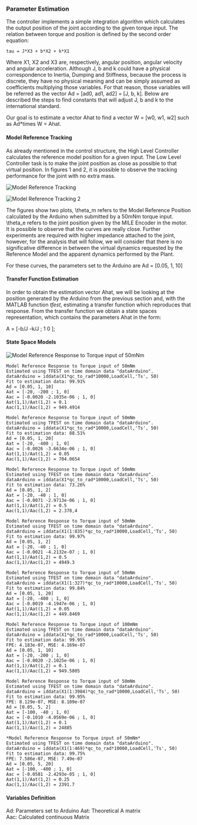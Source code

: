 ### Parameter Estimation

The controller implements a simple integration algorithm which calculates the output position of the joint according to the given torque input. The relation between torque and position is defined by the second order equation:

	tau = J*X3 + b*X2 + k*X1

Where X1, X2 and X3 are, respectively, angular position, angular velocity and angular acceleration. Although J, b and k could have a physical correspondence to Inertia, Dumping and Stiffness, because the process is discrete, they have no physical meaning and can be simply assumed as coefficients multiplying those variables. For that reason, those variables will be referred as the vector Ad = [ad0, ad1, ad2] = [J, b, k]. Below are described the steps to find constants that will adjust J, b and k to the international standard. 

Our goal is to estimate a vector Ahat to find a vector W = [w0, w1, w2] such as Ad*times W = Ahat.

#### Model Reference Tracking

As already mentioned in the control structure, the High Level Controller calculates the reference model position for a given input. The Low Level Controller task is to make the joint position as close as possible to that virtual position. In figures 1 and 2, it is possible to observe the tracking performance for the joint with no extra mass.

![Model Reference Tracking](https://biopmr.github.io/images/modelReferenceTracking.png)

![Model Reference Tracking 2](https://biopmr.github.io/images/modelReferenceTracking2.png)

The figures show two plots, \theta_m refers to the Model Reference Position calculated by the Arduino when submitted by a 50mNm torque input. \theta_e refers to the joint position given by the MILE Encoder in the motor. It is possible to observe that the curves are really close. Further experiments are required with higher impedance attached to the joint, however, for the analysis that will follow, we will consider that there is no significative difference in between the virtual dynamics requested by the Reference Model and the apparent dynamics performed by the Plant.

For these curves, the parameters set to the Arduino are Ad = [0.05, 1, 10]

#### Transfer Function Estimation

In order to obtain the estimation vector Ahat, we will be looking at the position generated by the Arduino from the previous section and, with the MATLAB function _tfest_, estimating a transfer function which reproduces that response. From the transfer function we obtain a state spaces representation, which contains the parameters Ahat in the form:

A = [-b/J -k/J ; 1 0 ];

#### State Space Models

![Model Reference Response to Torque input of 50mNm](https://biopmr.github.io/images/modelReferenceTracking2.png)
	
	Model Reference Response to Torque input of 50mNm
	Estimated using TFEST on time domain data "dataArduino".
	dataArduino = iddata(X1*qc_to_rad*10000,LoadCell,'Ts', 50)
	Fit to estimation data: 99.91%                          	
	Ad = [0.05, 1, 10]
	Aat = [-20, -200 ; 1, 0]
	Aac = [-0.0020 -2.1035e-06 ; 1, 0]
	Aat(1,1)/Aat(1,2) = 0.1
	Aac(1,1)/Aac(1,2) = 949.4914
	
	Model Reference Response to Torque input of 50mNm
	Estimated using TFEST on time domain data "dataArduino".
	dataArduino = iddata(X1*qc_to_rad*10000,LoadCell,'Ts', 50)
	Fit to estimation data: 88.51%                          
	Ad = [0.05, 1, 20]
	Aat = [-20, -400 ; 1, 0]
	Aac = [-0.0026 -3.6634e-06 ; 1, 0]
	Aat(1,1)/Aat(1,2) = 0.05
	Aac(1,1)/Aac(1,2) = 704.0654

	Model Reference Response to Torque input of 50mNm
	Estimated using TFEST on time domain data "dataArduino".
	dataArduino = iddata(X1*qc_to_rad*10000,LoadCell,'Ts', 50)
	Fit to estimation data: 73.26%                          
	Ad = [0.05, 1, 2]
	Aat = [-20, -40 ; 1, 0]
	Aac = [-0.0071 -2.9713e-06 ; 1, 0]
	Aat(1,1)/Aat(1,2) = 0.5
	Aac(1,1)/Aac(1,2) = 2.378,4

	Model Reference Response to Torque input of 50mNm
	Estimated using TFEST on time domain data "dataArduino".
	dataArduino = iddata(X1(1:835)*qc_to_rad*10000,LoadCell,'Ts', 50)
	Fit to estimation data: 99.97%                           
	Ad = [0.05, 1, 2]
	Aat = [-20, -40 ; 1, 0]
	Aac = [-0.0021 -4.2132e-07 ; 1, 0]
	Aat(1,1)/Aat(1,2) = 0.5
	Aac(1,1)/Aac(1,2) = 4949.3

	Model Reference Response to Torque input of 50mNm
	Estimated using TFEST on time domain data "dataArduino".
	dataArduino = iddata(X1(1:327)*qc_to_rad*10000,LoadCell,'Ts', 50)
	Fit to estimation data: 99.84%                          
	Ad = [0.05, 1, 20]
	Aat = [-20, -400 ; 1, 0]
	Aac = [-0.0019 -4.1947e-06 ; 1, 0]
	Aat(1,1)/Aat(1,2) = 0.05
	Aac(1,1)/Aac(1,2) = 449.8469

	Model Reference Response to Torque input of 100mNm
	Estimated using TFEST on time domain data "dataArduino".
	dataArduino = iddata(X1*qc_to_rad*10000,LoadCell,'Ts', 50)
	Fit to estimation data: 99.95%                          
	FPE: 4.183e-07, MSE: 4.169e-07  
	Ad = [0.05, 1, 10]
	Aat = [-20, -200 ; 1, 0]
	Aac = [-0.0020 -2.1025e-06 ; 1, 0]
	Aat(1,1)/Aat(1,2) = 0.1
	Aac(1,1)/Aac(1,2) = 949.5805

	Model Reference Response to Torque input of 50mNm
	Estimated using TFEST on time domain data "dataArduino".
	dataArduino = iddata(X1(1:3984)*qc_to_rad*10000,LoadCell,'Ts', 50)
	Fit to estimation data: 99.95%                          
	FPE: 8.129e-07, MSE: 8.109e-07 
	Ad = [0.05, 5, 2]
	Aat = [-100, -40 ; 1, 0]
	Aac = [-0.1010 -4.0569e-06 ; 1, 0]
	Aat(1,1)/Aat(1,2) = 0.1
	Aac(1,1)/Aac(1,2) = 24885

	*Model Reference Response to Torque input of 50mNm*
	Estimated using TFEST on time domain data "dataArduino".
	dataArduino = iddata(X1(1:469)*qc_to_rad*10000,LoadCell,'Ts', 50)
	Fit to estimation data: 99.75%                          
	FPE: 7.586e-07, MSE: 7.49e-07 
	Ad = [0.05, 5, 20]
	Aat = [-100, -400 ; 1, 0]
	Aac = [-0.0581 -2.4293e-05 ; 1, 0]
	Aat(1,1)/Aat(1,2) = 0.25
	Aac(1,1)/Aac(1,2) = 2391.7

#### Variables Definition

Ad: Parameters set to Arduino 
Aat: Theoretical A matrix  
Aac: Calculated continuous Matrix  



